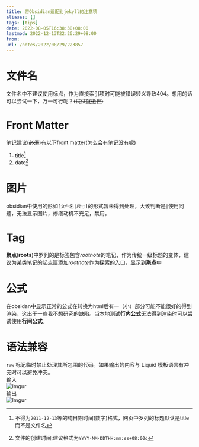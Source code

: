 ```yaml
---
title: 将Obsidian适配到jekyll的注意项
aliases: []
tags: [tips]
date: 2022-08-05T16:38:38+08:00
lastmod: 2022-12-13T22:26:29+08:00
from: 
url: /notes/2022/08/29/223857
---
```


# 文件名

文件名中不建议使用标点，作为直接索引项时可能被错误转义导致404。想用的话可以尝试一下，万一可行呢？~~(试试就逝世)~~

# Front Matter

笔记建议(~~必须~~)有以下front matter(怎么会有笔记没有呢)

1. title[^1]
2. date[^2]

# 图片

obsidian中使用的形如`[文件名|尺寸]`的形式暂未得到处理，大致判断是`|`使用问题，无法显示图片，修缮动机不充足，禁用。

# Tag

**聚点**(**roots**)中罗列的是标签包含*rootnote*的笔记，作为传统一级标题的变体，建议为某类笔记的起点篇添加*rootnote*作为探索的入口，显示到**聚点**中

# 公式

在obsidan中显示正常的公式在转换为html后有一（小）部分可能不能很好的得到渲染，这出于一些我不想研究的缺陷。当本地测试**行内公式**无法得到渲染时可以尝试使用**行间公式**。

# 语法兼容

`raw` 标记临时禁止处理其所包围的代码。如果输出的内容与 Liquid 模板语言有冲突时可以避免冲突。  
输入  
![Imgur](https://i.imgur.com/HpaX4zG.png)  
输出  
![Imgur](https://i.imgur.com/WU1LnDp.png)

[^1]: 不得为`2011-12-13`等的纯日期时间(数字)格式，网页中罗列的标题默认是title而不是文件名

[^2]: 文件的创建时间;建议格式为`YYYY-MM-DDTHH:mm:ss+08:00d`
